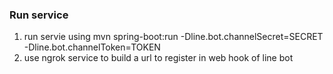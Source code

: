 ### Run service
1. run servie using mvn spring-boot:run -Dline.bot.channelSecret=SECRET -Dline.bot.channelToken=TOKEN
2. use ngrok service to build a url to register in web hook of line bot